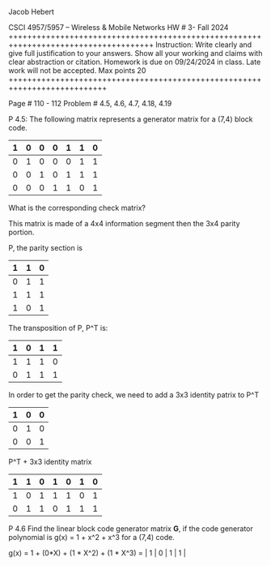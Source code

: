 Jacob Hebert

CSCI 4957/5957 – Wireless & Mobile Networks
HW # 3- Fall 2024
+++++++++++++++++++++++++++++++++++++++++++++++++++++++++++++++++++++++++++++++++++++
Instruction: Write clearly and give full justification to your answers. Show all your working and claims with clear abstraction or citation. Homework is due on 09/24/2024 in class. Late work will not be accepted.  Max points 20
+++++++++++++++++++++++++++++++++++++++++++++++++++++++++++++++++++++++++++

Page # 110 - 112
Problem # 4.5, 4.6, 4.7, 4.18, 4.19


P 4.5: The following matrix represents a generator matrix for a (7,4) block code.

| 1 | 0 | 0 | 0 | 1 | 1 | 0 |
|---|---|---|---|---|---|---|
| 0 | 1 | 0 | 0 | 0 | 1 | 1 |
| 0 | 0 | 1 | 0 | 1 | 1 | 1 |
| 0 | 0 | 0 | 1 | 1 | 0 | 1 |


What is the corresponding check matrix?

This matrix is made of a 4x4 information segment then the 3x4 parity portion.

P, the parity section is 

| 1 | 1 | 0 |
|---|---|---|
| 0 | 1 | 1 |
| 1 | 1 | 1 |
| 1 | 0 | 1 |

The transposition of P, P^T is:

| 1 | 0 | 1 | 1 |
|---|---|---|---|
| 1 | 1 | 1 | 0 |
| 0 | 1 | 1 | 1 |

In order to get the parity check, we need to add a 3x3 identity patrix to P^T

| 1 | 0 | 0 |
|---|---|---|
| 0 | 1 | 0 |
| 0 | 0 | 1 |

P^T + 3x3 identity matrix

| 1 | 1 | 0 | 1 | 0 | 1 | 0 |
|---|---|---|---|---|---|---|
| 1 | 0 | 1 | 1 | 1 | 0 | 1 |
| 0 | 1 | 1 | 0 | 1 | 1 | 1 |



P 4.6 Find the linear block code generator matrix **G**, if the code generator polynomial is g(x) = 1 + x^2 + x^3 for a (7,4) code.

g(x) = 1 + (0*X) + (1 * X^2) + (1 * X^3) = | 1 | 0 | 1 | 1 |